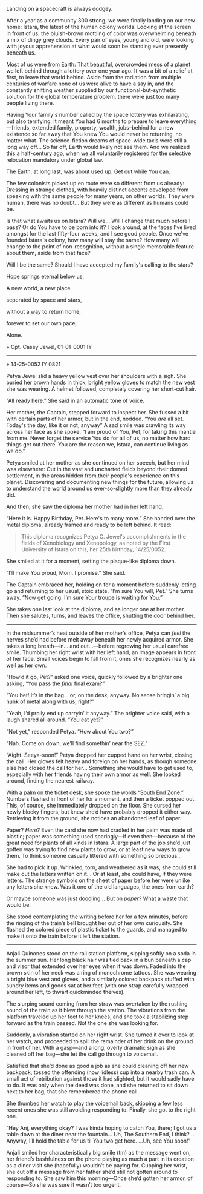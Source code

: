 Landing on a spacecraft is always dodgey.

After a year as a community 300 strong, we were finally landing on our
new home: Istara, the latest of the human colony worlds. Looking at
the screen in front of us, the bluish-brown mottling of color was
overwhelming beneath a mix of dingy grey clouds. Every pair of eyes,
young and old, were looking with joyous apprehension at what would
soon be standing ever presently beneath us.

Most of us were from Earth: That beautiful, overcrowded mess of a
planet we left behind through a lottery over one year ago. It was a
bit of a relief at first, to leave that world behind. Aside from the
radiation from multiple centuries of warfare none of us were alive to
have a say in, and the constantly shifting weather supplied by our
functional-but-synthetic solution for the global temperature problem,
there were just too many people living there. 

Having Your family's number called by the space lottery was
exhilarating, but also terrifying: It meant You had 6 months to
prepare to leave everything—friends, extended family, property,
wealth, jobs–behind for a new existence so far away that You knew You
would never be returning, no matter what. The science-fiction dreams
of space-wide taxis were still a long way off… So far off, Earth would
likely not see them. And we realized this a half-century ago, when we
all voluntarily registered for the selective relocation mandatory
under global law.

The Earth, at long last, was about used up. Get out while You can.

The few colonists picked up en route were so different from us
already: Dressing in strange clothes, with heavily distinct accents
developed from speaking with the same people for many years, on other
worlds. They were human, there was no doubt… But they were as
different as humans could be.

Is that what awaits us on Istara? Will we… Will I change that much
before I pass? Or do You have to be born into it? I look around, at
the faces I've lived amongst for the last fifty-four weeks, and I see
good people. Once we've founded Istara's colony, how many will stay
the same? How many will change to the point of non-recognition,
without a single memorable feature about them, aside from that face?

Will I be the same? Should I have accepted my family's calling to the
stars?

Hope springs eternal below us,

A new world, a new place 

seperated by space and stars,

without a way to return home,

forever to set our own pace,

Alone.

» Cpt. Casey Jewel, 01-01-0001 IY

---

» 14-25-0052 IY 0821

Petya Jewel slid a heavy yellow vest over her shoulders with a
sigh. She buried her brown hands in thick, bright yellow gloves to
match the new vest she was wearing. A helmet followed, completely
covering her short-cut hair.

“All ready here.” She said in an automatic tone of voice.

Her mother, the Captain, stepped forward to inspect her. She fussed a
bit with certain parts of her armor, but in the end, nodded. “You
*are* all set. Today's the day, like it or not, anyway” A sad smile
was crawling its way across her face as she spoke. “I am proud of You,
Pet, for taking this mantle from me. Never forget the service You do
for all of us, no matter how hard things get out there. You are the
reason we, Istara, can continue living as we do.”

Petya smiled at her mother as she continued on her speech, but her
mind was elsewhere: Out in the vast and uncharted fields beyond their
domed settlement, in the areas hidden from their people's experience
on this planet. Discovering and documenting new things for the future,
allowing us to understand the world around us ever-so-slightly more
than they already did.

And then, she saw the diploma her mother had in her left hand.

“Here it is. Happy Birthday, Pet. Here's to many more.” She handed
over the metal diploma, already framed and ready to be left behind. It
read:

> This diploma recognizes Petya C. Jewel's accomplishments in the
> fields of Xenobiology and Xenopology, as noted by the First
> University of Istara on this, her 25th birthday, 14/25/0052.

She smiled at it for a moment, setting the plaque-like diploma down.

“I’ll make You proud, Mom. I promise.” She said.

The Captain embraced her, holding on for a moment before suddenly
letting go and returning to her usual, stoic state. “I’m sure You
will, Pet.” She turns away. “Now get going. I’m sure Your troupe is
waiting for You.”

She takes one last look at the diploma, and aa longer one at her
mother. Then she salutes, turns, and leaves the office, shutting the
door behind her.


---

In the midsummer’s heat outside of her mother’s office, Petya can
*feel* the nerves she’d had before melt away beneath her newly
acquired armor. She takes a long breath—in… and out…—before regrowing
her usual carefree smile. Thumbing her right wrist with her left hand,
an image appears in front of her face. Small voices begin to fall from
it, ones she recognizes nearly as well as her own.

“How’d it go, Pet?” asked one voice, quickly followed by a brighter
one asking, “You pass the *final* final exam?”

“You bet! It’s in the bag… or, on the desk, anyway. No sense bringin’
a big hunk of metal along with us, right?”

“Yeah, I’d prolly end up carryin’ it anyway.” The brighter voice said,
with a laugh shared all around. “You eat yet?”

“Not yet,” responded Petya. “How about You two?”

“Nah. Come on down, we’ll find somethin’ near the SEZ.”

“Aight. Seeya-soon!” Petya dropped her cupped hand on her wrist,
closing the call. Her gloves felt heavy and foreign on her hands, as
though someone else had closed the call for her… Something she would
have to get used to, especially with her friends having their own
armor as well. She looked around, finding the nearest railway.

With a palm on the ticket desk, she spoke the words “South End Zone.”
Numbers flashed in front of her for a moment, and then a ticket popped
out. This, of course, she immediately dropped on the floor. She cursed
her newly blocky fingers, but knew she’d have probably dropped it
either way. Retrieving it from the ground, she notices an abandoned
leaf of paper. 

Paper? *Here?* Even the card she now had cradled in her palm was made of
plastic; paper was something used sparingly—if even then—because of
the great need for plants of all kinds in Istara. A large part of the
job she’d just gotten was trying to find new plants to grow, or at
least new ways to grow them. To think someone casually littered with
something so precious…

She had to pick it up. Wrinkled, torn, and weathered as it was, she
could still make out the letters written on it… Or at least, she could
have, if they were letters. The strange symbols on the sheet of paper
before her were unlike any letters she knew. Was it one of the old
languages, the ones from earth? 

Or maybe someone was just doodling… But on *paper*? What a waste that
would be. 

She stood contemplating the writing before her for a few minutes,
before the ringing of the train’s bell brought her out of her own
curiousity. She flashed the colored piece of plastic ticket to the
guards, and managed to make it onto the train before it left the
station.

---

Anjali Quinones stood on the rail station platform, sipping softly on
a soda in the summer sun. Her long black hair was tied back in a bun
beneath a cap and visor that extended over her eyes when it was
down. Faded into the brown skin of her neck was a ring of monochrome
tattoos. She was wearing a bright blue vest and gloves, and a
similarly colored backpack stuffed with sundry items and goods sat at
her feet (with one strap carefully wrapped around her left, to thwart
quickminded theives).

The slurping sound coming from her straw was overtaken by the rushing
sound of the train as it blew through the station. The vibrations from
the platform traveled up her feet to her knees, and she took a
stabilizing step forward as the train passed. Not the one she was
looking for.

Suddenly, a vibration started on her right wrist. She turned it over
to look at her watch, and proceeded to spill the remainder of her
drink on the ground in front of her. With a gasp—and a long, overly
dramatic sigh as she cleaned off her bag—she let the call go through
to voicemail.

Satisfied that she’d done as good a job as she could cleaning off her
new backpack, tossed the offending (now lidless) cup into a nearby
trash can. A small act of retribution against those it had slighted,
but it would sadly have to do. It was only when the deed was done, and
she returned to sit down next to her bag, that she remembered the phone
call.

She thumbed her watch to play the voicemail back, skipping a few less
recent ones she was still avoiding responding to. Finally, she got to
the right one.

“Hey Anj, everything okay? I was kinda hoping to catch You, there; I
got us a table down at the diner near the fountain… Uh, The Southern
End, I think? …Anyway, I’ll hold the table for us til You two get
here. …Uh, see You soon!”

Anjali smiled her characteristically big smile (tm) as the message
went on, her friend’s bashfulness on the phone playing as much a part
in its creation as a diner visit she (hopefully) wouldn’t be paying
for. Cupping her wrist, she cut off a message from her father she’d
still not gotten around to responding to. She saw him this
morning—Once she’d gotten her armor, of course—So she was sure it
wasn’t too urgent.
